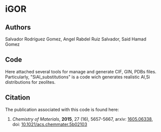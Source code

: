 # iGOR
## Authors
Salvador Rodríguez Gomez, Angel Rabdel Ruiz Salvador, Said Hamad Gomez
## Code
Here attached several tools for manage and generate CIF, GIN, PDBs files. Particularly, "SiAl_substitutions" is a code wich generates realistic Al,Si distributions for zeolites.
## Citation
The publication associated with this code is found here:
1. _Chemistry of Materials_, __2015__, 27 (16), 5657-5667, arxiv: [1605.06338](https://arxiv.org/abs/1605.06338), doi: [10.1021/acs.chemmater.5b02103](https://doi.org/10.1021/acs.chemmater.5b02103)
